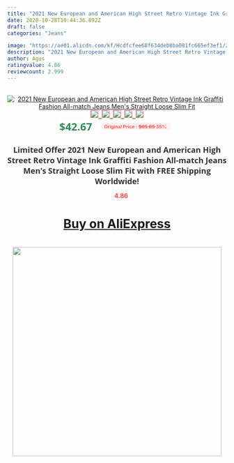 ```yaml
---
title: "2021 New European and American High Street Retro Vintage Ink Graffiti Fashion All-match Jeans Men's Straight Loose Slim Fit"
date: 2020-10-28T10:44:36.892Z
draft: false
categories: "Jeans"

image: "https://ae01.alicdn.com/kf/Hcdfcfee68f634deb8ba081fc665ef3ef1/2021-New-European-and-American-High-Street-Retro-Vintage-Ink-Graffiti-Fashion-All-match-Jeans-Men.jpg"
description: "2021 New European and American High Street Retro Vintage Ink Graffiti Fashion All-match Jeans Men's Straight Loose Slim Fit"
author: Agus
ratingvalue: 4.86
reviewcount: 2.999
---
```

<br>
<div style="text-align: center;">
<a href="https://s.click.aliexpress.com/e/_AbI57B" target="_blank" rel="nofollow noopener noreferrer"><img alt="2021 New European and American High Street Retro Vintage Ink Graffiti Fashion All-match Jeans Men's Straight Loose Slim Fit" class="magnifier-image" src="https://ae01.alicdn.com/kf/Hcdfcfee68f634deb8ba081fc665ef3ef1/2021-New-European-and-American-High-Street-Retro-Vintage-Ink-Graffiti-Fashion-All-match-Jeans-Men.jpg_640x640.jpg">
<br>
<img style="border:1px solid salmon" src="https://ae01.alicdn.com/kf/Hcdfcfee68f634deb8ba081fc665ef3ef1/2021-New-European-and-American-High-Street-Retro-Vintage-Ink-Graffiti-Fashion-All-match-Jeans-Men.jpg_120x120.jpg">&nbsp;&nbsp;<img style="border:1px solid salmon" src="https://ae01.alicdn.com/kf/Hd236da0c5e49447b9b0d5a70cdd3efbfh/2021-New-European-and-American-High-Street-Retro-Vintage-Ink-Graffiti-Fashion-All-match-Jeans-Men.jpg_120x120.jpg">&nbsp;&nbsp;<img style="border:1px solid salmon" src="https://ae01.alicdn.com/kf/Hd42a78633a8a46a48057881b26fb640fP/2021-New-European-and-American-High-Street-Retro-Vintage-Ink-Graffiti-Fashion-All-match-Jeans-Men.jpg_120x120.jpg">&nbsp;&nbsp;<img style="border:1px solid salmon" src="https://ae01.alicdn.com/kf/H8c356be400e64c6d95e36736d7e7ed27t/2021-New-European-and-American-High-Street-Retro-Vintage-Ink-Graffiti-Fashion-All-match-Jeans-Men.jpg_120x120.jpg">&nbsp;&nbsp;<img style="border:1px solid salmon" src="https://ae01.alicdn.com/kf/H868583ca10ca484c9bf41699eaf08bc8v/2021-New-European-and-American-High-Street-Retro-Vintage-Ink-Graffiti-Fashion-All-match-Jeans-Men.jpg_120x120.jpg"></a></div><br0>
<div style="text-align: center;"><span style="background-color: white; border: 0px; box-sizing: border-box; color: seagreen; display: inline-block; font-family: &quot;open sans&quot; , &quot;arial&quot; , &quot;helvetica&quot; , sans-serif , &quot;heiti&quot;; font-size: 24px; font-stretch: inherit; font-weight: 700; line-height: inherit; margin: 0px 10px 0px 0px; padding: 0px; vertical-align: middle;">$42.67 </span>
<span style="background: rgb(255 , 241 , 241); border-radius: 3px; border: 0px; box-sizing: border-box; color: #ff4747; display: inline-block; font-family: inherit; font-size: 12px; font-stretch: inherit; font-style: inherit; font-variant: inherit; font-weight: 600; line-height: inherit; margin: 0px; padding: 2px 5px; transform: scale(0.9); vertical-align: middle;">Original Price : <b style="text-decoration: line-through;">$65.65 </b> 35%&nbsp;&nbsp;</span></div>
<h1 style="color: #333333; display: inline-block; font-family: &quot;open sans&quot; , &quot;arial&quot; , &quot;helvetica&quot; , sans-serif , &quot;heiti&quot;; font-size: 18px; font-stretch: inherit; font-weight: 700; text-align: center;">Limited Offer 2021 New European and American High Street Retro Vintage Ink Graffiti Fashion All-match Jeans Men's Straight Loose Slim Fit with FREE Shipping Worldwide!</h1>
<div style="color: #ff4747; text-align: center;">
<img src="https://4.bp.blogspot.com/-M0ZcTcb-5uY/XleCXlxnR4I/AAAAAAAAAEc/OrjgMkXV1oMQFaCRZj5HQwOCBcu3w1FegCPcBGAYYCw/s1600/star.png" style="height: 15px;">&nbsp;<b>4.86</b></div>
<div class="button_cont" align="center"><a class="buynow_a" href="https://s.click.aliexpress.com/e/_AbI57B" target="_blank" rel="nofollow noopener noreferrer"><H1>Buy on AliExpress</H1></a></div><br>
<div class="separator" style="clear: both; text-align: center;">
<img src="https://lh3.googleusercontent.com/-pTy5HemUv9M/XlePHvY0dAI/AAAAAAAAAE4/0nX5iRUoIWY8eMW9Dpxeirr157OZliDIgCLcBGAsYHQ/s1600/badge.gif" width="480">
</div>
